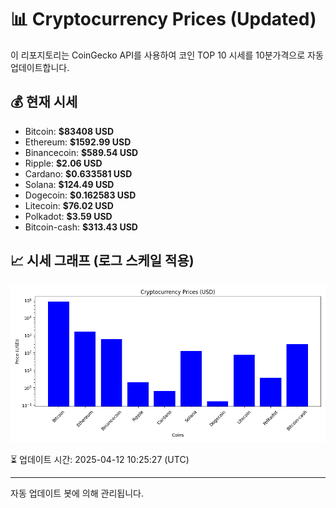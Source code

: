 
# 📊 Cryptocurrency Prices (Updated)

이 리포지토리는 CoinGecko API를 사용하여 코인 TOP 10 시세를 10분가격으로 자동 업데이트합니다.

## 💰 현재 시세
- Bitcoin: **$83408 USD**
- Ethereum: **$1592.99 USD**
- Binancecoin: **$589.54 USD**
- Ripple: **$2.06 USD**
- Cardano: **$0.633581 USD**
- Solana: **$124.49 USD**
- Dogecoin: **$0.162583 USD**
- Litecoin: **$76.02 USD**
- Polkadot: **$3.59 USD**
- Bitcoin-cash: **$313.43 USD**

## 📈 시세 그래프 (로그 스케일 적용)
![Crypto Prices](crypto_prices.png)

⏳ 업데이트 시간: 2025-04-12 10:25:27 (UTC)

---
자동 업데이트 봇에 의해 관리됩니다.
